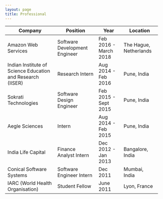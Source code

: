 ```yaml
---
layout: page
title: Professional
---
```


Company   | Position   | Year   |   Location 
------------   |   -------------   |   -------------   |   -------------
Amazon Web Services | Software Development Engineer | Feb 2016 - March 2018 | The Hague, Netherlands
Indian Institute of Science Education and Research (IISER)	|    Research Intern   | Aug 2014 - Feb 2016 | Pune, India 
Sokrati Technologies | Software Design Engineer | Feb 2015 - Sept 2015 | Pune, India   
Aegle Sciences | Intern | Aug 2014 - Feb 2015 | Pune, India   
India Life Capital | Finance Analyst Intern | Dec 2012 - Jan 2013 | Bangalore, India  
Conical Software Systems | Software Engineer Intern | Dec 2011 | Mumbai, India   
IARC (World Health Organisation) | Student Fellow | June 2011 | Lyon, France    

